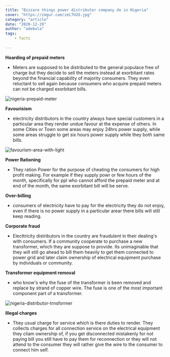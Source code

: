 ```yaml
---
title: "Bizzare things power distributor company do in Nigeria"
cover: "https://imgur.com/zeLTH2O.jpg"
category: "article"
date: "2020-12-29"
author: "adebola"
tags:
    - facts
    
---
```


**Hoarding of prepaid meters**
- Meters are supposed to be distributed to the general populace free of charge but they decide to sell the meters instead at exorbitant rates beyond the financial capability of majority consumers. They even reluctant to sell again because consumers who acquire prepaid meters can not be charged exorbitant bills.

![nigeria-prepaid-meter](https://imgur.com/hhqITuW.jpg)

**Favourisism**
- electricity distributors in the country always have special customers in a particular area they render undue favour at the expense of others. In some Cities or Town some areas may enjoy 24hrs power supply, while some areas struggle to get six hours power supply while they both same bills.

![favourism-area-with-light](https://imgur.com/V0yHww5.jpg)

**Power Rationing**
- They ration Power for the purpose of cheating the consumers for high profit making. For example if they supply powr or few hours of the month, specifically for ppl who cannot afford the prepaid meter and at end of the month, the same exorbitant bill will be serve.

**Over-billing**
- consumers of electricity have to pay for the electricity they do not enjoy, even if there is no power supply in a particular arear there bills will still keep reading.

**Corporate fraud**
- Electtricity distributors in the country are fraudulent in their dealing's with consumers. If a community cooperate to purchase a new transformer, which they are suppose to provide. Its unimaginable that they will still go ahead to bill them heavily to get them connected to power grid and later claim ownership of electrical equipment purchase by individuals or community.

**Transformer equipment removal**
- who know's why the fuse of the transformer is been removed and replace by strand of copper wire. The fuse is one of the most important component part of a transformer.

![nigeria-distributor-trnsformer](https://i.imgur.com/PafP8F5.jpg)

**Illegal charges**
- They usual charge for service which is there duties to render. They collects charges for all connection service on the electrical equipment they cliam ownership of, if you get disconnected mistakenly for not paying bill you still have to pay them for reconnection or they will not attend to the consumer they will rather give the wire to the consumer to connect him self.